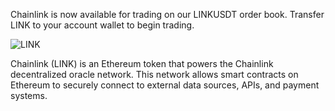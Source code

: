 Chainlink is now available for trading on our LINKUSDT order book. Transfer LINK to your account wallet to 
begin trading.

![LINK](https://raw.githubusercontent.com/eirex-exchange/blog/master/chainlink_launch/chainlink.png)

Chainlink (LINK) is an Ethereum token that powers the Chainlink decentralized oracle network. This network allows 
smart contracts on Ethereum to securely connect to external data sources, APIs, and payment systems.

